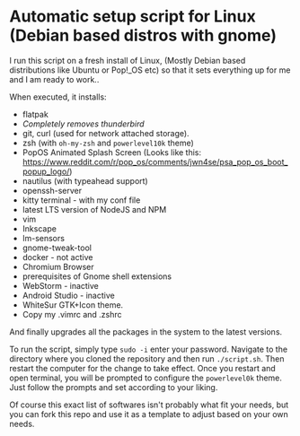 # Automatic setup script for Linux (Debian based distros with gnome)

I run this script on a fresh install of Linux, (Mostly Debian based distributions like Ubuntu or Pop!_OS etc) so that it sets everything up for me and I am ready to work..

When executed, it installs: 

* flatpak
* *Completely removes thunderbird*
* git, curl (used for network attached storage).
* zsh (with `oh-my-zsh` and `powerlevel10k` theme)
* PopOS Animated Splash Screen (Looks like this: https://www.reddit.com/r/pop_os/comments/jwn4se/psa_pop_os_boot_popup_logo/)
* nautilus (with typeahead support)
* openssh-server
* kitty terminal - with my conf file
* latest LTS version of NodeJS and NPM
* vim
* Inkscape
* lm-sensors
* gnome-tweak-tool
* docker - not active
* Chromium Browser
* prerequisites of Gnome shell extensions
* WebStorm - inactive
* Android Studio - inactive
* WhiteSur GTK+Icon theme.
* Copy my .vimrc and .zshrc

And finally upgrades all the packages in the system to the latest versions.

To run the script, simply type `sudo -i` enter your password. Navigate to the directory where you cloned the repository and then run `./script.sh`.
Then restart the computer for the change to take effect. Once you restart and open terminal, you will be prompted to configure the `powerlevel0k` theme. Just follow the prompts and set according to your liking.

Of course this exact list of softwares isn't probably what fit your needs, but you can fork this repo and use it as a template to adjust based on your own needs.


